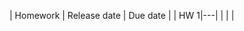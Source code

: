 <!-- SK_TODO: Sayaka add in the missing numbers. -->

| Homework  | Release date   | Due date |
| HW 1|---|
|   |   |
